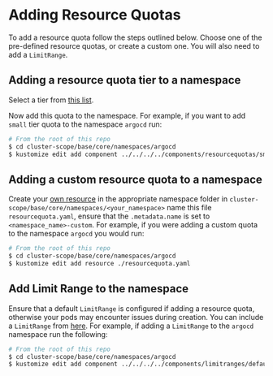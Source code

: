 # Adding Resource Quotas

To add a resource quota follow the steps outlined below. Choose one of the pre-defined resource quotas, or create a custom one. You will also need to add a `LimitRange`.

## Adding a resource quota tier to a namespace

Select a tier from [this list][quotas].

Now add this quota to the namespace. For example, if you want to add `small` tier quota to the namespace `argocd` run:

```bash
# From the root of this repo
$ cd cluster-scope/base/core/namespaces/argocd
$ kustomize edit add component ../../../../components/resourcequotas/small
```

## Adding a custom resource quota to a namespace

Create your [own resource][quotas_doc] in the appropriate namespace folder in `cluster-scope/base/core/namespaces/<your_namespace>` name this file `resourcequota.yaml`, ensure that the `.metadata.name` is set to `<namespace_name>-custom`. For example, if you were adding a custom quota to the namespace `argocd` you would run:

```bash
# From the root of this repo
$ cd cluster-scope/base/core/namespaces/argocd
$ kustomize edit add resource ./resourcequota.yaml
```

## Add Limit Range to the namespace

Ensure that a default `LimitRange` is configured if adding a resource quota, otherwise your pods may encounter issues during creation. You can include a `LimitRange` from [here][limit-range]. For example, if adding a `LimitRange` to the `argocd` namespace run the following:

```bash
# From the root of this repo
$ cd cluster-scope/base/core/namespaces/argocd
$ kustomize edit add component ../../../../components/limitranges/default
```

[quotas]:./quotas.md
[quotas_doc]:https://kubernetes.io/docs/tasks/administer-cluster/manage-resources/quota-memory-cpu-namespace/
[limit-range]:https://github.com/operate-first/apps/tree/master/cluster-scope/components/limitranges
